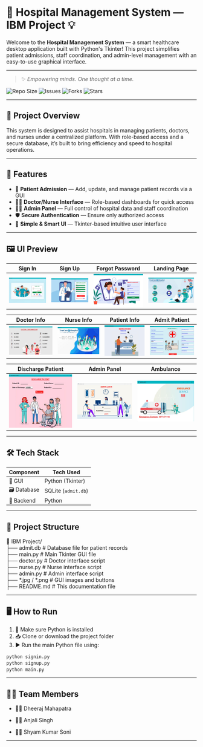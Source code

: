# 🏥 Hospital Management System — IBM Project 💡

Welcome to the **Hospital Management System** — a smart healthcare desktop application built with Python's Tkinter! This project simplifies patient admissions, staff coordination, and admin-level management with an easy-to-use graphical interface.

---
> ✨ *Empowering minds. One thought at a time.*

![Repo Size](https://img.shields.io/github/repo-size/DheerajMahapatra/IBM-Project)
![Issues](https://img.shields.io/github/issues/DheerajMahapatra/IBM-Project)
![Forks](https://img.shields.io/github/forks/DheerajMahapatra/IBM-Project?style=social)
![Stars](https://img.shields.io/github/stars/DheerajMahapatra/IBM-Project?style=social)


---
## 📌 Project Overview

This system is designed to assist hospitals in managing patients, doctors, and nurses under a centralized platform. With role-based access and a secure database, it’s built to bring efficiency and speed to hospital operations.

---

## 🚀 Features

- 📝 **Patient Admission** — Add, update, and manage patient records via a GUI  
- 👨‍⚕️ **Doctor/Nurse Interface** — Role-based dashboards for quick access  
- 👩‍💼 **Admin Panel** — Full control of hospital data and staff coordination  
- 🛡️ **Secure Authentication** — Ensure only authorized access  
- 🧠 **Simple & Smart UI** — Tkinter-based intuitive user interface

---


## 🖼️ UI Preview

| Sign In | Sign Up | Forgot Password | Landing Page |
|--------|--------|------------------|---------------|
| ![](https://raw.githubusercontent.com/DheerajMahapatra/IBM-Project/main/UI_UX/SignIn.jpg) | ![](https://raw.githubusercontent.com/DheerajMahapatra/IBM-Project/main/UI_UX/SignUp.jpg) | ![](https://raw.githubusercontent.com/DheerajMahapatra/IBM-Project/main/UI_UX/Forget-Password.jpg) | ![](https://raw.githubusercontent.com/DheerajMahapatra/IBM-Project/main/UI_UX/Landing.jpg) |

| Doctor Info | Nurse Info | Patient Info | Admit Patient |
|-------------|------------|--------------|----------------|
| ![](https://raw.githubusercontent.com/DheerajMahapatra/IBM-Project/main/UI_UX/Doctor-Info.jpg) | ![](https://raw.githubusercontent.com/DheerajMahapatra/IBM-Project/main/UI_UX/Nurse-Info.jpg) | ![](https://raw.githubusercontent.com/DheerajMahapatra/IBM-Project/main/UI_UX/Patient-Info.jpg) | ![](https://raw.githubusercontent.com/DheerajMahapatra/IBM-Project/main/UI_UX/Admit-Patient.jpg) |

| Discharge Patient | Admin Panel | Ambulance |
|-------------------|-------------|-----------|
| ![](https://raw.githubusercontent.com/DheerajMahapatra/IBM-Project/main/UI_UX/Discharge-Patient.jpg) | ![](https://raw.githubusercontent.com/DheerajMahapatra/IBM-Project/main/UI_UX/Admin.jpg) | ![](https://raw.githubusercontent.com/DheerajMahapatra/IBM-Project/main/UI_UX/Ambulance.jpg) |



---

## 🛠️ Tech Stack

| Component   | Tech Used          |
|-------------|--------------------|
| 🎨 GUI      | Python (Tkinter)   |
| 🗃️ Database | SQLite (`admit.db`) |
| 🐍 Backend  | Python             |

---

## 📂 Project Structure
📁 IBM Project/  
├── admit.db            # Database file for patient records  
├── main.py             # Main Tkinter GUI file  
├── doctor.py           # Doctor interface script  
├── nurse.py            # Nurse interface script  
├── admin.py            # Admin interface script  
├── *.jpg / *.png       # GUI images and buttons  
├── README.md           # This documentation file  

---

## 🖥️ How to Run

1. 🔧 Make sure Python is installed  
2. 📥 Clone or download the project folder  
3. ▶️ Run the main Python file using:


```bash
python signin.py
python signup.py
python main.py
```

---

## 👨‍💻 Team Members

- 👨‍💻 Dheeraj Mahapatra

- 👩‍💻 Anjali Singh

- 👨‍💻 Shyam Kumar Soni

---


